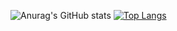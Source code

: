 
![Anurag's GitHub stats](https://github-readme-stats.vercel.app/api?username=sheifscarlet&show_icons=true&theme=radical)
 [![Top Langs](https://github-readme-stats-git-masterrstaa-rickstaa.vercel.app/api/top-langs/?username=sheifscarlet&theme=radical&layout=compact&langs_count=8)](https://github.com/anuraghazra/github-readme-stats)
 
<!--
**Sargerid/Sargerid** is a ✨ _special_ ✨ repository because its `README.md` (this file) appears on your GitHub profile.

Here are some ideas to get you started:

- 🔭 I’m currently working on ...
- 🌱 I’m currently learning ...
- 👯 I’m looking to collaborate on ...
- 🤔 I’m looking for help with ...
- 💬 Ask me about ...
- 📫 How to reach me: ...
- 😄 Pronouns: ...
- ⚡ Fun fact: ...
-->
